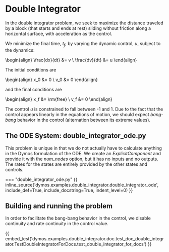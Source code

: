 # Double Integrator

In the double integrator problem, we seek to maximize the distance
traveled by a block (that starts and ends at rest) sliding without
friction along a horizontal surface, with acceleration as the control.

We minimize the final time, $t_f$, by varying the dynamic control,
$u$, subject to the dynamics:

\begin{align}
  \frac{dx}{dt} &= v \\
  \frac{dv}{dt} &= u
\end{align}

The initial conditions are

\begin{align}
  x_0 &= 0 \\
  v_0 &= 0
\end{align}

and the final conditions are

\begin{align}
  x_f &= \rm{free} \\
  v_f &= 0
\end{align}

The control $u$ is constrained to fall between -1 and 1. Due to the fact
that the control appears linearly in the equations of motion, we should
expect _bang-bang_ behavior in the control (alternation between its extreme values).

## The ODE System: double\_integrator\_ode.py

This problem is unique in that we do not actually have to calculate
anything in the Dymos formulation of the ODE. We create an
_ExplicitComponent_ and provide it with the _num\_nodes_
option, but it has no inputs and no outputs. The rates for the states
are entirely provided by the other states and controls.

=== "double_integrator_ode.py"
{{ inline_source('dymos.examples.double_integrator.double_integrator_ode',
include_def=True,
include_docstring=True,
indent_level=0)
}}

## Building and running the problem

In order to facilitate the bang-bang behavior in the control, we disable
continuity and rate continuity in the control value.

{{ embed_test('dymos.examples.double_integrator.doc.test_doc_double_integrator.TestDoubleIntegratorForDocs.test_double_integrator_for_docs') }}
